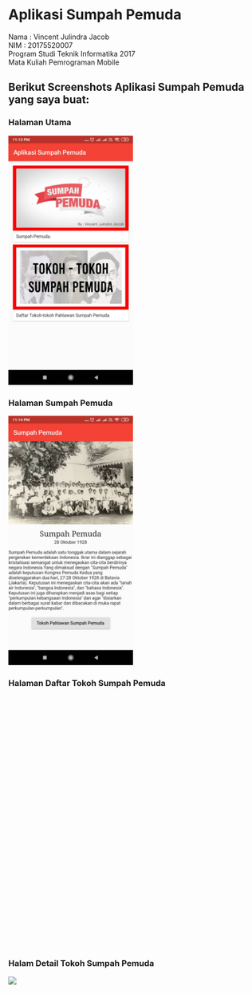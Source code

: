 # Aplikasi Sumpah Pemuda
Nama    : Vincent Julindra Jacob <br>
NIM     : 20175520007 <br>
Program Studi Teknik Informatika 2017 <br>
Mata Kuliah Pemrograman Mobile 

## Berikut Screenshots Aplikasi Sumpah Pemuda yang saya buat:

### Halaman Utama
<img src = "screenshots/home.jpg" height="500"/>

### Halaman Sumpah Pemuda
<img src = "screenshots/halaman1.jpg" height="500"/>

### Halaman Daftar Tokoh Sumpah Pemuda
<img scr = "screenshots/daftartokoh.jpg" height="500"/>

### Halam Detail Tokoh Sumpah Pemuda
<img src = "screenshots/detailtokoh.jpg" height="500"/>
